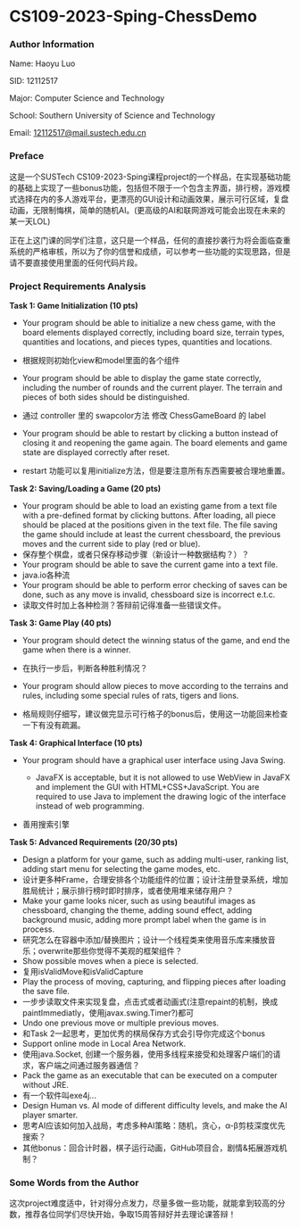 # CS109-2023-Sping-ChessDemo

### Author Information

Name: Haoyu Luo

SID: 12112517

Major: Computer Science and Technology

School: Southern University of Science and Technology

Email: [12112517@mail.sustech.edu.cn](mailto:12112517@mail.sustech.edu.cn)

### Preface

这是一个SUSTech CS109-2023-Sping课程project的一个样品，在实现基础功能的基础上实现了一些bonus功能，包括但不限于一个包含主界面，排行榜，游戏模式选择在内的多人游戏平台，更漂亮的GUI设计和动画效果，展示可行区域，复盘动画，无限制悔棋，简单的随机AI。(更高级的AI和联网游戏可能会出现在未来的某一天LOL)

正在上这门课的同学们注意，这只是一个样品，任何的直接抄袭行为将会面临查重系统的严格审核，所以为了你的信誉和成绩，可以参考一些功能的实现思路，但是请不要直接使用里面的任何代码片段。

### Project Requirements Analysis

**Task 1: Game Initialization (10 pts)**

- Your program should be able to initialize a new chess game, with the board elements displayed correctly, including board size, terrain types, quantities and locations, and pieces types, quantities and locations.
- 根据规则初始化view和model里面的各个组件

- Your program should be able to display the game state correctly, including the number of rounds and the current player. The terrain and pieces of both sides should be distinguished.
- 通过 controller 里的 swapcolor方法 修改 ChessGameBoard 的 label
- Your program should be able to restart by clicking a button instead of closing it and reopening the game again. The board elements and game state are displayed correctly after reset.
- restart 功能可以复用initialize方法，但是要注意所有东西需要被合理地重置。

**Task 2: Saving/Loading a Game (20 pts)**

-  Your program should be able to load an existing game from a text file with a pre-defined format by clicking buttons. After loading, all piece should be placed at the positions given in the text file. The file saving the game should include at least the current chessboard, the previous moves and the current side to play (red or blue).
-  保存整个棋盘，或者只保存移动步骤（新设计一种数据结构？）？
-  Your program should be able to save the current game into a text file.
-  java.io各种流
-  Your program should be able to perform error checking of saves can be done, such as any move is invalid, chessboard size is incorrect e.t.c.
-  读取文件时加上各种检测？答辩前记得准备一些错误文件。

**Task 3: Game Play (40 pts)**

- Your program should detect the winning status of the game, and end the game when there is a winner.
- 在执行一步后，判断各种胜利情况？

- Your program should allow pieces to move according to the terrains and rules, including some special rules of rats, tigers and lions.

- 格局规则仔细写，建议做完显示可行格子的bonus后，使用这一功能回来检查一下有没有疏漏。

**Task 4: Graphical Interface (10 pts)**

- Your program should have a graphical user interface using Java Swing.

  - JavaFX is acceptable, but it is not allowed to use WebView in JavaFX and implement the GUI with HTML+CSS+JavaScript. You are required to use Java to implement the drawing logic of the interface instead of web programming.

- 善用搜索引擎

**Task 5: Advanced Requirements (20/30 pts)**

- Design a platform for your game, such as adding multi-user, ranking list, adding start menu for selecting the game modes, etc.
- 设计更多种Frame，合理安排各个功能组件的位置；设计注册登录系统，增加胜局统计；展示排行榜时即时排序，或者使用堆来储存用户？
-  Make your game looks nicer, such as using beautiful images as chessboard, changing the theme, adding sound effect, adding background music, adding more prompt label when the game is in process.
- 研究怎么在容器中添加/替换图片；设计一个线程类来使用音乐库来播放音乐；overwrite那些你觉得不美观的框架组件？
- Show possible moves when a piece is selected.
- 复用isValidMove和isValidCapture
- Play the process of moving, capturing, and flipping pieces after loading the save file.
- 一步步读取文件来实现复盘，点击式或者动画式(注意repaint的机制，换成paintImmediatly，使用javax.swing.Timer?)都可
- Undo one previous move or multiple previous moves.
- 和Task 2一起思考，更加优秀的棋局保存方式会引导你完成这个bonus
- Support online mode in Local Area Network.
- 使用java.Socket, 创建一个服务器，使用多线程来接受和处理客户端们的请求，客户端之间通过服务器通信？
- Pack the game as an executable that can be executed on a computer without JRE.
- 有一个软件叫exe4j...
- Design Human vs. AI mode of different difficulty levels, and make the AI player smarter.
- 思考AI应该如何加入战局，考虑多种AI策略：随机，贪心，α-β剪枝深度优先搜索？
- 其他bonus：回合计时器，棋子运行动画，GitHub项目合，剧情&拓展游戏机制？

### Some Words from the Author

这次project难度适中，针对得分点发力，尽量多做一些功能，就能拿到较高的分数，推荐各位同学们尽快开始，争取15周答辩好并去理论课答辩！
